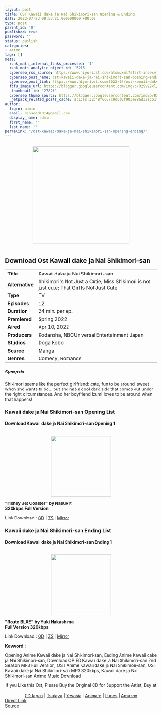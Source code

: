 ```yaml
---
layout: post
title: OST Kawaii dake ja Nai Shikimori-san Opening & Ending
date: 2022-07-23 08:53:21.000000000 +00:00
type: post
parent_id: '0'
published: true
password: ''
status: publish
categories:
- Anime
tags: []
meta:
  rank_math_internal_links_processed: '1'
  rank_math_analytic_object_id: '5275'
  cyberseo_rss_source: https://www.hiyoriost.com/atom.xml?start-index=1
  cyberseo_post_name: ost-kawaii-dake-ja-nai-shikimori-san-opening-ending
  cyberseo_post_link: https://www.hiyoriost.com/2022/04/ost-kawaii-dake-ja-nai-shikimori-san.html
  fifu_image_url: https://blogger.googleusercontent.com/img/b/R29vZ2xl/AVvXsEjdXszZNCsYNehcMtteGLIUQeovLmauyTBEm47lW_pl8zqHA0IWFBmgoEhaim2PTj4ZKVKLDi3v9KX98rjjBGvS2fRz1GRNbp_OL9ZgkmDD_iH6rPPufL95M_orD1tpbKFi6TzxJmtjAn_3o1XTDLj9BGxpLwo8kxUc0mQZknhCKCQEfiSpqjKNYDJZ/s320/kawaii-dake-ja-nai-shikimori-san-f8b569ef8b.jpg
  _thumbnail_id: '27826'
  cyberseo_thumb_source: https://blogger.googleusercontent.com/img/b/R29vZ2xl/AVvXsEjdXszZNCsYNehcMtteGLIUQeovLmauyTBEm47lW_pl8zqHA0IWFBmgoEhaim2PTj4ZKVKLDi3v9KX98rjjBGvS2fRz1GRNbp_OL9ZgkmDD_iH6rPPufL95M_orD1tpbKFi6TzxJmtjAn_3o1XTDLj9BGxpLwo8kxUc0mQZknhCKCQEfiSpqjKNYDJZ/s320/kawaii-dake-ja-nai-shikimori-san-f8b569ef8b.jpg
  _jetpack_related_posts_cache: a:1:{s:32:"8f6677c9d6b0f903e98ad32ec61f8deb";a:2:{s:7:"expires";i:1658621013;s:7:"payload";a:3:{i:0;a:1:{s:2:"id";i:27953;}i:1;a:1:{s:2:"id";i:27951;}i:2;a:1:{s:2:"id";i:26178;}}}}
author:
  login: admin
  email: senseads014@gmail.com
  display_name: admin
  first_name: ''
  last_name: ''
permalink: "/ost-kawaii-dake-ja-nai-shikimori-san-opening-ending/"
---
```

<div class="separator" style="clear: both;"><a href="https://blogger.googleusercontent.com/img/b/R29vZ2xl/AVvXsEjdXszZNCsYNehcMtteGLIUQeovLmauyTBEm47lW_pl8zqHA0IWFBmgoEhaim2PTj4ZKVKLDi3v9KX98rjjBGvS2fRz1GRNbp_OL9ZgkmDD_iH6rPPufL95M_orD1tpbKFi6TzxJmtjAn_3o1XTDLj9BGxpLwo8kxUc0mQZknhCKCQEfiSpqjKNYDJZ/s652/kawaii-dake-ja-nai-shikimori-san-f8b569ef8b.jpg" style="display: block; padding: 1em 0; text-align: center; "><img alt border="0" data-original-height="652" data-original-width="460" height="320" src="{{ site.baseurl }}/assets/2022/07/kawaii-dake-ja-nai-shikimori-san-f8b569ef8b.jpg" /></a></div>
<div class="judulanime">
<h2>Download Ost Kawaii dake ja Nai Shikimori-san</h2>
</div>
<div class="info2" id="Info">
<table>
<tbody>
<tr>
<td class="tablex"><b>Title</b> </td>
<td>Kawaii dake ja Nai Shikimori-san</td>
</tr>
<tr>
<td class="tablex"><b>Alternative</b> </td>
<td>Shikimori's Not Just a Cutie; Miss Shikimori is not just cute; That Girl Is Not Just Cute</td>
</tr>
<tr>
<td class="tablex"><b>Type</b> </td>
<td>TV</td>
</tr>
<tr>
<td class="tablex"><b>Episodes</b> </td>
<td>12</td>
</tr>
<tr>
<td class="tablex"><b>Duration</b> </td>
<td>24 min. per ep.</td>
</tr>
<tr>
<td class="tablex"><b>Premiered</b> </td>
<td>Spring 2022</td>
</tr>
<tr>
<td class="tablex"><b>Aired</b> </td>
<td>Apr 10, 2022</td>
</tr>
<tr>
<td class="tablex"><b>Producers</b> </td>
<td>Kodansha, NBCUniversal Entertainment Japan</td>
</tr>
<tr>
<td class="tablex"><b>Studios</b> </td>
<td>Doga Kobo</td>
</tr>
<tr>
<td class="tablex"><b>Source</b> </td>
<td>Manga</td>
</tr>
<tr>
<td class="tablex"><b>Genres</b> </td>
<td>Comedy, Romance</td>
</tr>
</tbody>
</table>
</div>
<div class="sinopsis">
<h5>Synopsis</h5>
</div>
<div class="deskripsi">
<p>Shikimori seems like the perfect girlfriend: cute, fun to be around, sweet when she wants to be... but she has a cool dark side that comes out under the right circumstances. And her boyfriend Izumi loves to be around when that happens!</p>
</div>
<div class="listz">
<h3>Kawaii dake ja Nai Shikimori-san Opening List</h3>
</div>
<div class="listz2">
<div class="listz1">
<h4>Download Kawaii dake ja Nai Shikimori-san Opening 1</h4>
</div>
<div class="listz2">
<div class="separator" style="clear: both;"><a href="https://blogger.googleusercontent.com/img/b/R29vZ2xl/AVvXsEj8f0Ck91HkqjAKDJ5nGg1Y_FP_UG1WjBB6eMln-037erw-ttbLxkyTZPVaa7CJBpF4hdFsS60Nw3UIpK3xG20uKEtHFe9HW9gylMvhH1XLJMBM_ziKWYHjMelTopQl348T7ZYMAKkM82La47lldKShEf-mi31mILTdD4RMGzbchYEbMPc7snR2defo/s600/cover%20%2832%29.jpg" style="display: block; padding: 1em 0; text-align: center; "><img alt border="0" data-original-height="600" data-original-width="600" src="{{ site.baseurl }}/assets/2022/07/cover%20%2832%29.jpg" width="200" /></a></div>
</div>
<div class="listz2"><b>"Honey Jet Coaster" by Nasuo☆<br />320kbps Full Version</b>
<p>Link Download : <a href="https://drive.google.com/file/d/1dW-EL5EEZUJVU8UTOQzwPJvKaneHZ3-A/view?usp=drivesdk" rel="nofollow noopener" target="_blank">GD</a> | <a href="https://www50.zippyshare.com/v/qR7d8JEb/file.html" rel="nofollow noopener" target="_blank">ZS</a> | <a href="https://mir.cr/NIWCLWHB" rel="nofollow noopener" target="_blank">Mirror</a></p>
</div>
</div>
<div class="listz">
<h3>Kawaii dake ja Nai Shikimori-san Ending List</h3>
</div>
<div class="listz2">
<div class="listz1">
<h4>Download Kawaii dake ja Nai Shikimori-san Ending 1</h4>
</div>
<div class="listz2">
<div class="separator" style="clear: both;"><a href="https://blogger.googleusercontent.com/img/b/R29vZ2xl/AVvXsEhxgFOHn0Kp3rQwf8EPjNsIpbJqDc3f2WGG4lZ6QBExGTmRaEECvsZMo1eMNnh7Hob_C07_sFIqRhPrBYZJYPd2sv42fTd6vQusX1mC8-FCoYOxFp7Cdi9s17Chu7Vib882EiEnZWk1DMAKjMlpFpt0Z6WqSxXHhuj6Iu5VYDN7RIBr4SnaEK17vQxD/s600/cover%20%2831%29.jpg" style="display: block; padding: 1em 0; text-align: center; "><img alt border="0" data-original-height="600" data-original-width="600" src="{{ site.baseurl }}/assets/2022/07/cover%20%2831%29.jpg" width="200" /></a></div>
</div>
<div class="listz2"><b>"Route BLUE" by Yuki Nakashima<br />Full Version 320kbps</b>
<p>Link Download : <a href="https://drive.google.com/file/d/1dNPmxh2KC3qj3awznKhrX2SkTLBXGaFM/view?usp=drivesdk" rel="nofollow noopener" target="_blank">GD</a> | <a href="https://www59.zippyshare.com/v/NC68lxNd/file.html" rel="nofollow noopener" target="_blank">ZS</a> | <a href="https://mir.cr/15KRFLUO" rel="nofollow noopener" target="_blank">Mirror</a></p>
</div>
</div>
<p><b>Keyword : </b>
<div class="tagser">Opening Anime Kawaii dake ja Nai Shikimori-san, Ending Anime Kawaii dake ja Nai Shikimori-san, Download OP ED Kawaii dake ja Nai Shikimori-san 2nd Season MP3 Full Version, OST Anime Kawaii dake ja Nai Shikimori-san, OST Kawaii dake ja Nai Shikimori-san MP3 320kbps, Kawaii dake ja Nai Shikimori-san Anime Music Download</div>
<p> 
<div class="buycd" align="center">If you Like this Ost, Please Buy the Original CD for Support the Artist, Buy at : <br /><a href="https://www.cdjapan.co.jp/" target="_blank" rel="noopener">CDJapan</a> | <a href="https://shop.tsutaya.co.jp/" target="_blank" rel="noopener">Tsutaya</a> | <a href="https://www.yesasia.com/" target="_blank" rel="noopener">Yesasia</a> | <a href="https://www.animate-onlineshop.jp/" target="_blank" rel="noopener">Animate</a> | <a href="https://www.apple.com/jp/itunes" target="_blank" rel="noopener">Itunes</a> | <a href="https://amazon.co.jp/" target="_blank" rel="noopener">Amazon</a>
</div>
<link rel="stylesheet" href="https://cdnjs.cloudflare.com/ajax/libs/font-awesome/4.7.0/css/font-awesome.min.css" />
<div class="divbtn"> <a href="https://handymansurrender.com/fihup8buzv?key=94550f7ce39444073321dde3b8782f97" class="btn"><i class="fa fa-download"></i> Direct Link</a> <br /><a href="https://www.hiyoriost.com/2022/04/ost-kawaii-dake-ja-nai-shikimori-san.html">Source</a> </div>
